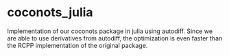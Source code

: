 # coconots_julia
Implementation of our coconots package in julia using autodiff. Since we are able to use derivatives from autodiff, the optimization is even faster than the RCPP implementation of the original package. 
